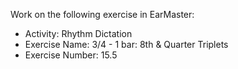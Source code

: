 Work on the following exercise in EarMaster:
- Activity: Rhythm Dictation
- Exercise Name: 3/4 - 1 bar: 8th & Quarter Triplets
- Exercise Number: 15.5
